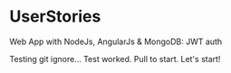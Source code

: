 # UserStories
Web App with NodeJs, AngularJs &amp; MongoDB: JWT auth

Testing git ignore... 
Test worked.
Pull to start.
Let's start!


